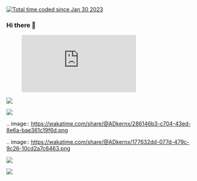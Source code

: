 <a href="https://wakatime.com/@54d99f29-75b1-48c3-a9ec-a4132e114e56"><img src="https://wakatime.com/badge/user/54d99f29-75b1-48c3-a9ec-a4132e114e56.svg" alt="Total time coded since Jan 30 2023" /></a>

### Hi there 👋

<figure>
  <embed src="https://wakatime.com/share/@ADkernx/224250e2-af40-4359-b42f-462c6918a2b7.svg"></embed>
</figure>

<a href="https://wakatime.com"><img src="https://wakatime.com/share/@ADkernx/286146b3-c704-43ed-8e6a-bae361c19f6d.png" /></a>

<a href="https://wakatime.com"><img src="https://wakatime.com/share/@ADkernx/177632dd-077d-479c-9c26-10cd2a7c6463.png" /></a>

.. image:: https://wakatime.com/share/@ADkernx/286146b3-c704-43ed-8e6a-bae361c19f6d.png
 
.. image:: https://wakatime.com/share/@ADkernx/177632dd-077d-479c-9c26-10cd2a7c6463.png

<a href="https://wakatime.com"><img src="https://wakatime.com/share/@ADkernx/286146b3-c704-43ed-8e6a-bae361c19f6d.svg" /></a>

<a href="https://wakatime.com"><img src="https://wakatime.com/share/@ADkernx/177632dd-077d-479c-9c26-10cd2a7c6463.svg" /></a>

